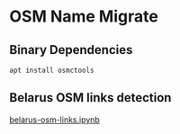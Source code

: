 # OSM Name Migrate

## Binary Dependencies

    apt install osmctools

## Belarus OSM links detection

[belarus-osm-links.ipynb](belarus-osm-links.md)

